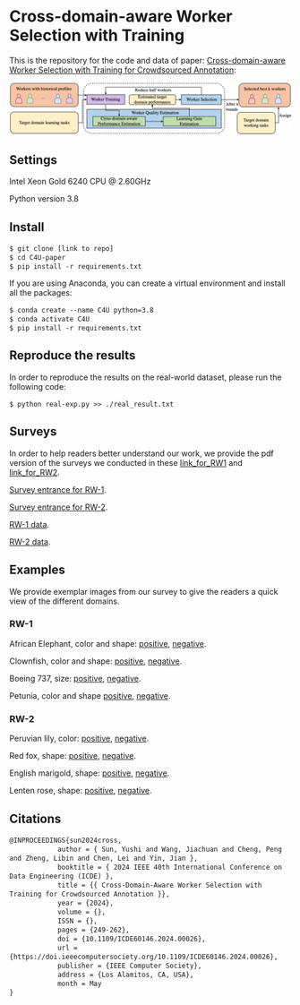 # Cross-domain-aware Worker Selection with Training
This is the repository for the code and data of paper: [Cross-domain-aware Worker Selection with Training for Crowdsourced Annotation](https://arxiv.org/pdf/2406.06977):


![Overview of method](./figures/pipeline.png)

## Settings
Intel Xeon Gold 6240 CPU @ 2.60GHz

Python version 3.8

## Install
```console
$ git clone [link to repo]
$ cd C4U-paper
$ pip install -r requirements.txt 
```

If you are using Anaconda, you can create a virtual environment and install all the packages:

```console
$ conda create --name C4U python=3.8
$ conda activate C4U
$ pip install -r requirements.txt
```

## Reproduce the results
In order to reproduce the results on the real-world dataset, please run the following code:
```console
$ python real-exp.py >> ./real_result.txt
```

## Surveys
In order to help readers better understand our work, we provide the pdf version of the surveys we conducted in these [link_for_RW1](https://drive.google.com/file/d/1NHE-16oJWTvWNQBe8UKNrWsIcHsv8D1h/view?usp=sharing) and [link_for_RW2](https://drive.google.com/file/d/1pL1Oi4DqgFJVUg0ZWJtmcLmc7Er77rIK/view?usp=drive_link).

[Survey entrance for RW-1](https://ust.az1.qualtrics.com/jfe/form/SV_56GLJc7JJZkcyUu).

[Survey entrance for RW-2](https://ust.az1.qualtrics.com/jfe/form/SV_cI7YTQY7SUrv0j4).

[RW-1 data](https://github.com/for-double-blind/C4U-paper/blob/main/data/real_data.csv).

[RW-2 data](https://github.com/for-double-blind/C4U-paper/blob/main/data/real_data_2.csv).

## Examples
We provide exemplar images from our survey to give the readers a quick view of the different domains.
### RW-1
African Elephant, color and shape: [positive](https://github.com/for-double-blind/C4U-paper/blob/main/figures/examples/african.png), [negative](https://github.com/for-double-blind/C4U-paper/blob/main/figures/examples/asian.png).

Clownfish, color and shape: [positive](https://github.com/for-double-blind/C4U-paper/blob/main/figures/examples/clown.png), [negative](https://github.com/for-double-blind/C4U-paper/blob/main/figures/examples/clown-negative.png).

Boeing 737, size: [positive](https://github.com/for-double-blind/C4U-paper/blob/main/figures/examples/737-1.png), [negative](https://github.com/for-double-blind/C4U-paper/blob/main/figures/examples/777.png).

Petunia, color and shape [positive](https://github.com/for-double-blind/C4U-paper/blob/main/figures/examples/petunia.png), [negative](https://github.com/for-double-blind/C4U-paper/blob/main/figures/examples/petunia-negative.png).
### RW-2
Peruvian lily, color: [positive](https://github.com/for-double-blind/C4U-paper/blob/main/figures/examples/peruvian.jpg), [negative](https://github.com/for-double-blind/C4U-paper/blob/main/figures/examples/desert.jpg).

Red fox, shape: [positive](https://github.com/for-double-blind/C4U-paper/blob/main/figures/examples/fox.JPEG), [negative](https://github.com/for-double-blind/C4U-paper/blob/main/figures/examples/lesser_panda.JPEG).

English marigold, shape: [positive](https://github.com/for-double-blind/C4U-paper/blob/main/figures/examples/english.jpg), [negative](https://github.com/for-double-blind/C4U-paper/blob/main/figures/examples/susan.jpg).

Lenten rose, shape: [positive](https://github.com/for-double-blind/C4U-paper/blob/main/figures/examples/lenten.jpg), [negative](https://github.com/for-double-blind/C4U-paper/blob/main/figures/examples/columbien.jpg).

## Citations
```
@INPROCEEDINGS{sun2024cross,
            author = { Sun, Yushi and Wang, Jiachuan and Cheng, Peng and Zheng, Libin and Chen, Lei and Yin, Jian },
            booktitle = { 2024 IEEE 40th International Conference on Data Engineering (ICDE) },
            title = {{ Cross-Domain-Aware Worker Selection with Training for Crowdsourced Annotation }},
            year = {2024},
            volume = {},
            ISSN = {},
            pages = {249-262},
            doi = {10.1109/ICDE60146.2024.00026},
            url = {https://doi.ieeecomputersociety.org/10.1109/ICDE60146.2024.00026},
            publisher = {IEEE Computer Society},
            address = {Los Alamitos, CA, USA},
            month = May
}
```
